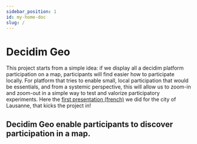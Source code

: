 ```yaml
---
sidebar_position: 1
id: my-home-doc
slug: /
---
```


# Decidim Geo

This project starts from a simple idea: if we display all a decidim platform participation on a map, participants will find easier how to participate locally. For platform that tries to enable small, local participation that would be essentials, and from a systemic perspective, this will allow us to zoom-in and zoom-out in a simple way to test and valorize participatory experiments. Here the [first presentation (french)](/decidim-geo-presentation-0.pdf) we did for the city of Lausanne, that kicks the project in!

## Decidim Geo enable participants to discover participation in a map. 


